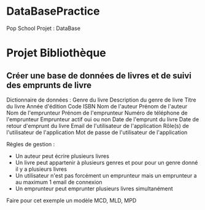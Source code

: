 # DataBasePractice
Pop School Projet : DataBase

# Projet Bibliothèque

## Créer une base de données de livres et de suivi des emprunts de livre
Dictionnaire de données :
Genre du livre
Description du genre de livre
Titre du livre
Année d'édition
Code ISBN
Nom de l'auteur
Prénom de l'auteur
Nom de l'emprunteur
Prénom de l'emprunteur
Numéro de téléphone de l'emprunteur
Emprunteur actif oui ou non
Date de l'emprunt du livre
Date de retour d'emprunt du livre
Email de l'utilisateur de l'application
Rôle(s) de l'utilisateur de l'application
Mot de passe de l'utilisateur de l'application

Règles de gestion :
- Un auteur peut écrire plusieurs livres
- Un livre peut appartenir à plusieurs genres et pour pour un genre donné il y a plusieurs livres
- Un utilisateur n'est pas forcément un emprunteur mais un emprunteur a au maximum 1 email de connexion
- Un emprunteur peut emprunter plusieurs livres simultanément

Faire pour cet exemple un modèle MCD, MLD, MPD
